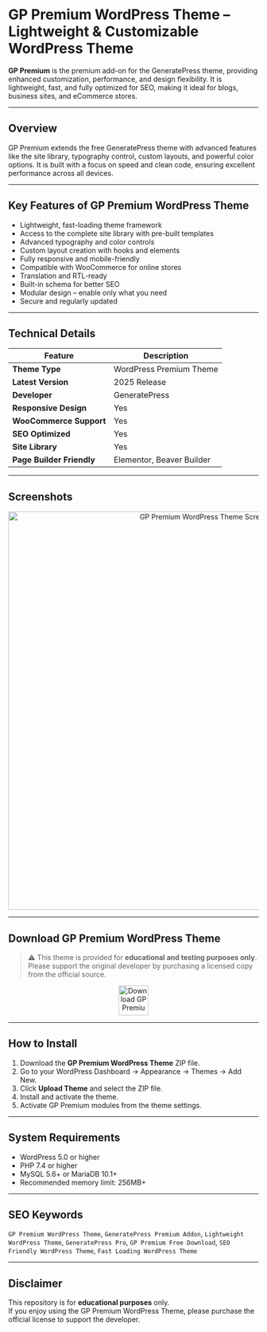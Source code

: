 # GP Premium WordPress Theme – Lightweight & Customizable WordPress Theme

**GP Premium** is the premium add-on for the GeneratePress theme, providing enhanced customization, performance, and design flexibility. It is lightweight, fast, and fully optimized for SEO, making it ideal for blogs, business sites, and eCommerce stores.

---

## Overview

GP Premium extends the free GeneratePress theme with advanced features like the site library, typography control, custom layouts, and powerful color options. It is built with a focus on speed and clean code, ensuring excellent performance across all devices.

---

## Key Features of GP Premium WordPress Theme

- Lightweight, fast-loading theme framework  
- Access to the complete site library with pre-built templates  
- Advanced typography and color controls  
- Custom layout creation with hooks and elements  
- Fully responsive and mobile-friendly  
- Compatible with WooCommerce for online stores  
- Translation and RTL-ready  
- Built-in schema for better SEO  
- Modular design – enable only what you need  
- Secure and regularly updated

---

## Technical Details

| Feature                  | Description |
|--------------------------|-------------|
| **Theme Type**           | WordPress Premium Theme |
| **Latest Version**       | 2025 Release |
| **Developer**            | GeneratePress |
| **Responsive Design**    | Yes |
| **WooCommerce Support**  | Yes |
| **SEO Optimized**        | Yes |
| **Site Library**         | Yes |
| **Page Builder Friendly**| Elementor, Beaver Builder |

---

## Screenshots

<p align="center">
  <img src="https://encrypted-tbn0.gstatic.com/images?q=tbn:ANd9GcQFn9U140k7Uxzh8tLCr-q5_Z6WGmNcDr-vgQ&s" alt="GP Premium WordPress Theme Screenshot" style="width:800px;">
</p>

---

## Download GP Premium WordPress Theme

> ⚠️ This theme is provided for **educational and testing purposes only**.  
> Please support the original developer by purchasing a licensed copy from the official source.

<p align="center">
  <a href="https://nulledthemeslibrary.com/gp-premium-theme/" target="_blank">
    <img src="https://img.shields.io/badge/⬇%20Download-WoodMart%20Theme-blue?style=for-the-badge&logo=wordpress" alt="Download GP Premium WordPress Theme" style="height:60px;">
  </a>
</p>

---

## How to Install

1. Download the **GP Premium WordPress Theme** ZIP file.  
2. Go to your WordPress Dashboard → Appearance → Themes → Add New.  
3. Click **Upload Theme** and select the ZIP file.  
4. Install and activate the theme.  
5. Activate GP Premium modules from the theme settings.

---

## System Requirements

- WordPress 5.0 or higher  
- PHP 7.4 or higher  
- MySQL 5.6+ or MariaDB 10.1+  
- Recommended memory limit: 256MB+  

---

## SEO Keywords

`GP Premium WordPress Theme`, `GeneratePress Premium Addon`, `Lightweight WordPress Theme`, `GeneratePress Pro`, `GP Premium Free Download`, `SEO Friendly WordPress Theme`, `Fast Loading WordPress Theme`

---

## Disclaimer

This repository is for **educational purposes** only.  
If you enjoy using the GP Premium WordPress Theme, please purchase the official license to support the developer.
